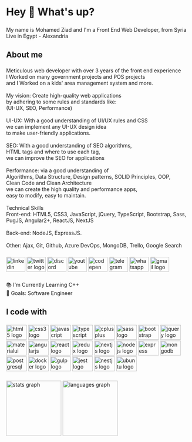 <h1 align="left">Hey 👋 What's up?</h1>

###

<p align="left">My name is Mohamed Ziad and I'm a Front End Web Developer, from Syria Live in Egypt - Alexandria</p>

###

<h2 align="left">About me</h2>

###

<p align="left">Meticulous web developer with over 3 years of the front end experience<br>I Worked on many government projects and POS projects <br>and I Worked on a kids' area management system and more.<br><br>My vision: Create high-quality web applications <br>by adhering to some rules and standards like:<br>(UI-UX, SEO, Performance)<br><br>UI-UX: With a good understanding of UI/UX rules and CSS <br>we can implement any UI-UX design idea <br>to make user-friendly applications.<br><br>SEO: With a good understanding of SEO algorithms, <br>HTML tags and where to use each tag, <br>we can improve the SEO for applications<br><br>Performance: via a good understanding of <br>Algorithms, Data Structure, Design patterns, SOLID Principles, OOP,<br>Clean Code and Clean Architecture<br>we can create the high quality and performance apps,<br>easy to modify, easy to maintain.<br><br>Technical Skills<br>Front-end: HTML5, CSS3, JavaScript, jQuery, TypeScript, Bootstrap, Sass, PugJS, Angular2+, ReactJS, NextJS<br><br>Back-end: NodeJS, ExpressJS.<br><br>Other: Ajax, Git, Github, Azure DevOps, MongoDB, Trello, Google Search</p>

###

<div align="left">
  <img src="https://raw.githubusercontent.com/maurodesouza/profile-readme-generator/master/src/assets/icons/social/linkedin/default.svg" width="52" height="40" alt="linkedin logo"  />
  <img src="https://raw.githubusercontent.com/maurodesouza/profile-readme-generator/master/src/assets/icons/social/twitter/default.svg" width="52" height="40" alt="twitter logo"  />
  <img src="https://raw.githubusercontent.com/maurodesouza/profile-readme-generator/master/src/assets/icons/social/discord/default.svg" width="52" height="40" alt="discord logo"  />
  <img src="https://raw.githubusercontent.com/maurodesouza/profile-readme-generator/master/src/assets/icons/social/youtube/default.svg" width="52" height="40" alt="youtube logo"  />
  <img src="https://raw.githubusercontent.com/maurodesouza/profile-readme-generator/master/src/assets/icons/social/codepen/default.svg" width="52" height="40" alt="codepen logo"  />
  <img src="https://raw.githubusercontent.com/maurodesouza/profile-readme-generator/master/src/assets/icons/social/telegram/default.svg" width="52" height="40" alt="telegram logo"  />
  <img src="https://raw.githubusercontent.com/maurodesouza/profile-readme-generator/master/src/assets/icons/social/whatsapp/default.svg" width="52" height="40" alt="whatsapp logo"  />
  <img src="https://raw.githubusercontent.com/maurodesouza/profile-readme-generator/master/src/assets/icons/social/gmail/default.svg" width="52" height="40" alt="gmail logo"  />
</div>

###

<p align="left">📚 I'm Currently Learning C++<br>🎯 Goals: Software Engineer</p>

###

<h2 align="left">I code with</h2>

###

<div align="left">
  <img src="https://cdn.jsdelivr.net/gh/devicons/devicon/icons/html5/html5-plain.svg" height="40" width="56" alt="html5 logo"  />
  <img src="https://cdn.jsdelivr.net/gh/devicons/devicon/icons/css3/css3-plain.svg" height="40" width="56" alt="css3 logo"  />
  <img src="https://cdn.jsdelivr.net/gh/devicons/devicon/icons/javascript/javascript-plain.svg" height="40" width="56" alt="javascript logo"  />
  <img src="https://cdn.jsdelivr.net/gh/devicons/devicon/icons/typescript/typescript-plain.svg" height="40" width="56" alt="typescript logo"  />
  <img src="https://cdn.jsdelivr.net/gh/devicons/devicon/icons/cplusplus/cplusplus-plain.svg" height="40" width="56" alt="cplusplus logo"  />
  <img src="https://cdn.jsdelivr.net/gh/devicons/devicon/icons/sass/sass-original.svg" height="40" width="56" alt="sass logo"  />
  <img src="https://cdn.jsdelivr.net/gh/devicons/devicon/icons/bootstrap/bootstrap-plain.svg" height="40" width="56" alt="bootstrap logo"  />
  <img src="https://cdn.jsdelivr.net/gh/devicons/devicon/icons/jquery/jquery-plain-wordmark.svg" height="40" width="56" alt="jquery logo"  />
  <img src="https://cdn.jsdelivr.net/gh/devicons/devicon/icons/materialui/materialui-plain.svg" height="40" width="56" alt="materialui logo"  />
  <img src="https://cdn.jsdelivr.net/gh/devicons/devicon/icons/angularjs/angularjs-plain.svg" height="40" width="56" alt="angularjs logo"  />
  <img src="https://cdn.jsdelivr.net/gh/devicons/devicon/icons/react/react-original.svg" height="40" width="56" alt="react logo"  />
  <img src="https://cdn.jsdelivr.net/gh/devicons/devicon/icons/redux/redux-original.svg" height="40" width="56" alt="redux logo"  />
  <img src="https://cdn.jsdelivr.net/gh/devicons/devicon/icons/nextjs/nextjs-original.svg" height="40" width="56" alt="nextjs logo"  />
  <img src="https://cdn.jsdelivr.net/gh/devicons/devicon/icons/nodejs/nodejs-original.svg" height="40" width="56" alt="nodejs logo"  />
  <img src="https://cdn.jsdelivr.net/gh/devicons/devicon/icons/express/express-original.svg" height="40" width="56" alt="express logo"  />
  <img src="https://cdn.jsdelivr.net/gh/devicons/devicon/icons/mongodb/mongodb-original.svg" height="40" width="56" alt="mongodb logo"  />
  <img src="https://cdn.jsdelivr.net/gh/devicons/devicon/icons/postgresql/postgresql-plain.svg" height="40" width="56" alt="postgresql logo"  />
  <img src="https://cdn.jsdelivr.net/gh/devicons/devicon/icons/docker/docker-plain.svg" height="40" width="56" alt="docker logo"  />
  <img src="https://cdn.jsdelivr.net/gh/devicons/devicon/icons/gulp/gulp-plain.svg" height="40" width="56" alt="gulp logo"  />
  <img src="https://cdn.jsdelivr.net/gh/devicons/devicon/icons/jest/jest-plain.svg" height="40" width="56" alt="jest logo"  />
  <img src="https://cdn.jsdelivr.net/gh/devicons/devicon/icons/nestjs/nestjs-plain.svg" height="40" width="56" alt="nestjs logo"  />
  <img src="https://cdn.jsdelivr.net/gh/devicons/devicon/icons/ubuntu/ubuntu-plain.svg" height="40" width="56" alt="ubuntu logo"  />
</div>

###

<div align="left">
  <img src="https://github-readme-stats.vercel.app/api?hide_title=false&hide_rank=false&show_icons=true&include_all_commits=true&count_private=true&disable_animations=false&theme=onedark&locale=en&hide_border=true&username=Mohamed-Ziad" height="150" alt="stats graph"  />
  <img src="https://github-readme-stats.vercel.app/api/top-langs?locale=en&hide_title=false&layout=default &card_width=320&langs_count=7&theme=onedark&hide_border=true&username=Mohamed-Ziad" height="150" alt="languages graph"  />
</div>

###
